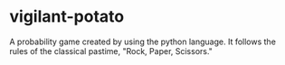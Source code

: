 # vigilant-potato
A probability game created by using the python language. It follows the rules of the classical pastime, "Rock, Paper, Scissors."
